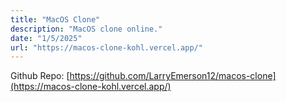 ```yaml
---
title: "MacOS Clone"
description: "MacOS clone online."
date: "1/5/2025"
url: "https://macos-clone-kohl.vercel.app/"
---
```


Github Repo: [https://github.com/LarryEmerson12/macos-clone](https://macos-clone-kohl.vercel.app/)